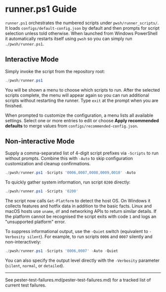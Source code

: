 # runner.ps1 Guide

`runner.ps1` orchestrates the numbered scripts under `pwsh/runner_scripts/`.
It loads `configs/default-config.json` by default and then prompts for script selection unless told otherwise. When launched from Windows PowerShell it automatically restarts itself using `pwsh` so you can simply run `./pwsh/runner.ps1`.

## Interactive Mode

Simply invoke the script from the repository root:

```powershell
./pwsh/runner.ps1
```

You will be shown a menu to choose which scripts to run. After the selected scripts complete, the menu will appear again so you can run additional scripts without restarting the runner. Type `exit` at the prompt when you are finished.

When prompted to customize the configuration, a menu lists all available settings. Select one or more entries to edit or choose **Apply recommended defaults** to merge values from `configs/recommended-config.json`.

## Non-interactive Mode

Supply a comma-separated list of 4-digit script prefixes via `-Scripts` to run without prompts. Combine this with `-Auto` to skip configuration customization and cleanup confirmations.

```powershell
./pwsh/runner.ps1 -Scripts '0006,0007,0008,0009,0010' -Auto
```

To quickly gather system information, run script `0200` directly:

```powershell
./pwsh/runner.ps1 -Scripts '0200'
```

The script now calls `Get-Platform` to detect the host OS. On Windows it collects features and hotfix data in addition to the basic facts. Linux and macOS hosts use `uname`, `df` and networking APIs to return similar details. If the platform cannot be recognised the script exits with code `1` and logs an "unsupported platform" error.

To suppress informational output, use the `-Quiet` switch (equivalent to `-Verbosity silent`). For example, to run scripts `0006` and `0007` silently and non-interactively:

```powershell
./pwsh/runner.ps1 -Scripts '0006,0007' -Auto -Quiet
```

You can also specify the output level directly with the `-Verbosity` parameter (`silent`, `normal`, or `detailed`).

---

See pester-test-failures.md(pester-test-failures.md) for a tracked list of current test failures.

